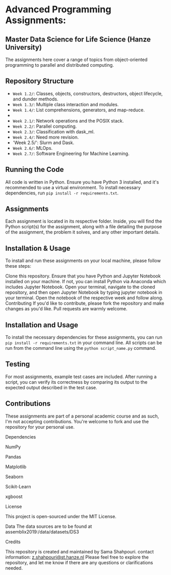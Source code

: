 # Advanced Programming Assignments:
## Master Data Science for Life Science (Hanze University)

The assignments here cover a range of topics from object-oriented programming to parallel and distributed computing.

## Repository Structure
- `Week 1.2/`: Classes, objects, constructors, destructors, object lifecycle, and dunder methods.
- `Week 1.3/`:  Multiple class interaction and modules.
- `Week 1.4/`: List comprehensions, generators, and map-reduce.
- 
- `Week 2.1/`: Network operations and the POSIX stack.
- `Week 2.2/`: Parallel computing.
- `Week 2.3/`: Classification with dask_ml.
- `Week 2.4/`: Need more revision.
- 'Week 2.5/': Slurm and Dask.
- `Week 2.6/`: MLOps.
- `Week 2.7/`: Software Engineering for Machine Learning.

## Running the Code

All code is written in Python. Ensure you have Python 3 installed, and it's recommended to use a virtual environment.
To install necessary dependencies, run `pip install -r requirements.txt`.

## Assignments

Each assignment is located in its respective folder.
Inside, you will find the Python script(s) for the assignment,
along with a file detailing the purpose of the assignment, the problem it solves, and any other important details.


## Installation & Usage

To install and run these assignments on your local machine, please follow these steps:

Clone this repository. Ensure that you have Python and Jupyter Notebook installed on your machine. If not, you can install Python via Anaconda which includes Jupyter Notebook. Open your terminal, navigate to the cloned repository, and then open Jupyter Notebook by typing jupyter notebook in your terminal. Open the notebook of the respective week and follow along. Contributing If you'd like to contribute, please fork the repository and make changes as you'd like. Pull requests are warmly welcome.

## Installation and Usage

To install the necessary dependencies for these assignments, you can run `pip install -r requirements.txt` in your command line. All scripts can be run from the command line using the `python script_name.py` command.

## Testing

For most assignments, example test cases are included.
After running a script, you can verify its correctness by comparing its output to the expected output described in the test case.

## Contributions

These assignments are part of a personal academic course and as such, I'm not accepting contributions.
You're welcome to fork and use the repository for your personal use.

Dependencies

NumPy

Pandas

Matplotlib

Seaborn

Scikit-Learn

xgboost



License

This project is open-sourced under the MIT License.

Data
The data sources are to be found at assemblix2019:/data/datasets/DS3

Credits

This repository is created and maintained by Sama Shahpouri.
contact information: z.shahpouri@st.hanze.nl
Please feel free to explore the repository, and let me know if there are any questions or clarifications needed.

